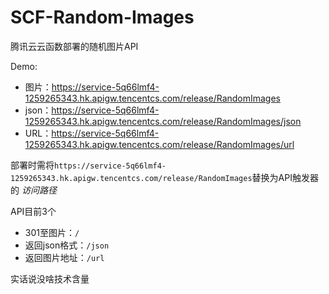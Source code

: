 # SCF-Random-Images

腾讯云云函数部署的随机图片API

Demo: 
* 图片：<https://service-5q66lmf4-1259265343.hk.apigw.tencentcs.com/release/RandomImages>
* json：<https://service-5q66lmf4-1259265343.hk.apigw.tencentcs.com/release/RandomImages/json>
* URL：<https://service-5q66lmf4-1259265343.hk.apigw.tencentcs.com/release/RandomImages/url>

部署时需将```https://service-5q66lmf4-1259265343.hk.apigw.tencentcs.com/release/RandomImages```替换为API触发器的 _访问路径_

API目前3个
* 301至图片：```/```
* 返回json格式：```/json```
* 返回图片地址：```/url```

实话说没啥技术含量
